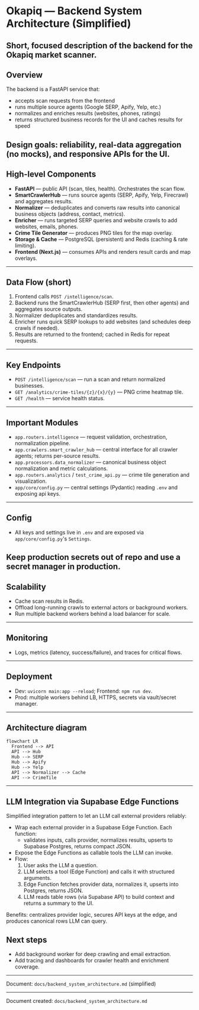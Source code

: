 # Okapiq — Backend System Architecture (Simplified)

Short, focused description of the backend for the Okapiq market scanner.
---

## Overview

The backend is a FastAPI service that:
- accepts scan requests from the frontend
- runs multiple source agents (Google SERP, Apify, Yelp, etc.)
- normalizes and enriches results (websites, phones, ratings)
- returns structured business records for the UI and caches results for speed

Design goals: reliability, real-data aggregation (no mocks), and responsive APIs for the UI.
---

## High-level Components

- **FastAPI** — public API (scan, tiles, health). Orchestrates the scan flow.
- **SmartCrawlerHub** — runs source agents (SERP, Apify, Yelp, Firecrawl) and aggregates results.
- **Normalizer** — deduplicates and converts raw results into canonical business objects (address, contact, metrics).
- **Enricher** — runs targeted SERP queries and website crawls to add websites, emails, phones.
- **Crime Tile Generator** — produces PNG tiles for the map overlay.
- **Storage & Cache** — PostgreSQL (persistent) and Redis (caching & rate limiting).
- **Frontend (Next.js)** — consumes APIs and renders result cards and map overlays.
---

## Data Flow (short)

1. Frontend calls `POST /intelligence/scan`.
2. Backend runs the SmartCrawlerHub (SERP first, then other agents) and aggregates source outputs.
3. Normalizer deduplicates and standardizes results.
4. Enricher runs quick SERP lookups to add websites (and schedules deep crawls if needed).
5. Results are returned to the frontend; cached in Redis for repeat requests.
---

## Key Endpoints

- `POST /intelligence/scan` — run a scan and return normalized businesses.
- `GET /analytics/crime-tiles/{z}/{x}/{y}` — PNG crime heatmap tile.
- `GET /health` — service health status.
---

## Important Modules

- `app.routers.intelligence` — request validation, orchestration, normalization pipeline.
- `app.crawlers.smart_crawler_hub` — central interface for all crawler agents; returns per-source results.
- `app.processors.data_normalizer` — canonical business object normalization and metric calculations.
- `app.routers.analytics` / `test_crime_api.py` — crime tile generation and visualization.
- `app/core/config.py` — central settings (Pydantic) reading `.env` and exposing api keys.

---

## Config

- All keys and settings live in `.env` and are exposed via `app/core/config.py`'s `Settings`.

Keep production secrets out of repo and use a secret manager in production.
---

## Scalability

- Cache scan results in Redis.
- Offload long-running crawls to external actors or background workers.
- Run multiple backend workers behind a load balancer for scale.
---

## Monitoring

- Logs, metrics (latency, success/failure), and traces for critical flows.
---

## Deployment

- Dev: `uvicorn main:app --reload`; Frontend: `npm run dev`.
- Prod: multiple workers behind LB, HTTPS, secrets via vault/secret manager.
---

## Architecture diagram

```mermaid
flowchart LR
  Frontend --> API
  API --> Hub
  Hub --> SERP
  Hub --> Apify
  Hub --> Yelp
  API --> Normalizer --> Cache
  API --> CrimeTile
```
---

## LLM Integration via Supabase Edge Functions

Simplified integration pattern to let an LLM call external providers reliably:

- Wrap each external provider in a Supabase Edge Function. Each function:
  - validates inputs, calls provider, normalizes results, upserts to Supabase Postgres, returns compact JSON.
- Expose the Edge Functions as callable tools the LLM can invoke.
- Flow:
  1. User asks the LLM a question.
  2. LLM selects a tool (Edge Function) and calls it with structured arguments.
  3. Edge Function fetches provider data, normalizes it, upserts into Postgres, returns JSON.
  4. LLM reads table rows (via Supabase API) to build context and returns a summary to the UI.

Benefits: centralizes provider logic, secures API keys at the edge, and produces canonical rows LLM can query.


## Next steps

- Add background worker for deep crawling and email extraction.
- Add tracing and dashboards for crawler health and enrichment coverage.

---

Document: `docs/backend_system_architecture.md` (simplified)

---

Document created: `docs/backend_system_architecture.md`


